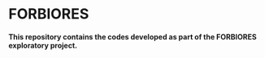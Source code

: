 # FORBIORES

#### This repository contains the codes developed as part of the FORBIORES exploratory project.
